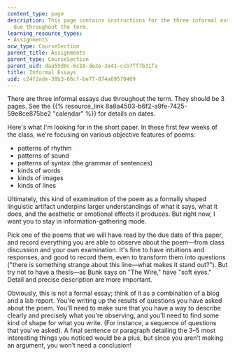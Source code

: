 ```yaml
---
content_type: page
description: This page contains instructions for the three informal essays that are
  due throughout the term.
learning_resource_types:
- Assignments
ocw_type: CourseSection
parent_title: Assignments
parent_type: CourseSection
parent_uid: daa55d0c-6c18-de2e-2e41-ccb7ff7b31fa
title: Informal Essays
uid: c24f2ade-38b3-66cf-be77-874a69570469
---
```


There are three informal essays due throughout the term. They should be 3 pages. See the {{% resource_link 8a8a4503-b6f2-a9fe-7425-59e8ce875be2 "calendar" %}} for details on dates.

Here's what I'm looking for in the short paper. In these first few weeks of the class, we're focusing on various objective features of poems:

*   patterns of rhythm
*   patterns of sound
*   patterns of syntax (the grammar of sentences)
*   kinds of words
*   kinds of images
*   kinds of lines

Ultimately, this kind of examination of the poem as a formally shaped linguistic artifact underpins larger understandings of what it says, what it does, and the aesthetic or emotional effects it produces. But right now, I want you to stay in information-gathering mode.

Pick one of the poems that we will have read by the due date of this paper, and record everything you are able to observe about the poem—from class discussion and your own examination. It's fine to have intuitions and responses, and good to record them, even to transform them into questions ("there is something strange about this line—what makes it stand out?"). But try not to have a thesis—as Bunk says on "The Wire," have "soft eyes." Detail and precise description are more important.

Obviously, this is not a formal essay; think of it as a combination of a blog and a lab report. You're writing up the results of questions you have asked about the poem. You'll need to make sure that you have a way to describe clearly and precisely what you're observing, and you'll need to find some kind of shape for what you write. (For instance, a sequence of questions that you've asked). A final sentence or paragraph detailing the 3–5 most interesting things you noticed would be a plus, but since you aren’t making an argument, you won’t need a conclusion!